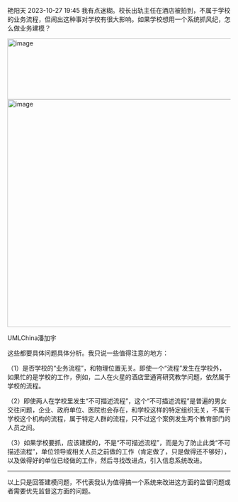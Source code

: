 艳阳天 2023-10-27 19:45
我有点迷糊。校长出轨主任在酒店被拍到，不属于学校的业务流程，但闹出这种事对学校有很大影响。如果学校想用一个系统抓风纪，怎么做业务建模？

<img width="621" height="137" alt="image" src="https://github.com/user-attachments/assets/5e425d93-e277-4b5b-86a2-b19df4d4dbbc" />

<img width="640" height="513" alt="image" src="https://github.com/user-attachments/assets/7fa56aba-b7ba-46c0-9b8e-9a5a21479a73" />

UMLChina潘加宇

这些都要具体问题具体分析。我只说一些值得注意的地方：

（1）是否学校的“业务流程”，和物理位置无关。即使一个“流程”发生在学校外，如果忙的是学校的工作，例如，二人在火星的酒店里通宵研究教学问题，依然属于学校的流程。

（2）即使两人在学校里发生“不可描述流程”，这个“不可描述流程”是普遍的男女交往问题，企业、政府单位、医院也会存在，和学校这样的特定组织无关，不属于学校这个机构的流程，属于特定人群的流程，只不过这个案例发生两个教育部门的人员之间。

（3）如果学校要抓，应该建模的，不是“不可描述流程”，而是为了防止此类“不可描述流程”，单位领导或相关人员之前做的工作（肯定做了，只是做得还不够好），以及做得好的单位已经做的工作，然后寻找改进点，引入信息系统改进。

******

以上只是回答建模问题，不代表我认为值得搞一个系统来改进这方面的监督问题或者需要优先监督这方面的问题。
